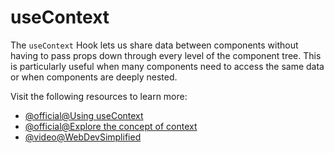 # useContext

The `useContext` Hook lets us share data between components without having to pass props down through every level of the component tree.
This is particularly useful when many components need to access the same data or when components are deeply nested.

Visit the following resources to learn more:

- [@official@Using useContext](https://react.dev/reference/react/useContext)
- [@official@Explore the concept of context](https://react.dev/learn/passing-data-deeply-with-context)
- [@video@WebDevSimplified](https://www.youtube.com/watch?v=5LrDIWkK_Bc)
